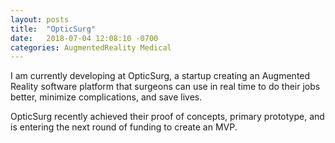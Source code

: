 ```yaml
---
layout: posts
title:  "OpticSurg"
date:   2018-07-04 12:08:10 -0700
categories: AugmentedReality Medical
---
```

I am currently developing at OpticSurg, a startup creating an Augmented Reality software platform that surgeons can use in real time to do their jobs better, minimize complications, and save lives.

OpticSurg recently achieved their proof of concepts, primary prototype, and is entering the next round of funding to create an MVP.
